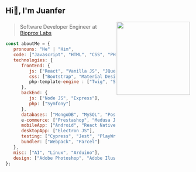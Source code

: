 <h2>Hi👋, I'm Juanfer</h2>
<img align='right' src="https://media.giphy.com/media/Q7SKqn3G97xpmfSOvG/giphy.gif" width="200">


### 
> Software Developer Engineer at [Bioprox Labs](https://bioprox.es)

```javascript
const aboutMe = {
   pronouns: "He" | "Him",
   code: ["Javascript", "HTML", "CSS", "PHP", "Java", "Python", "Perl", "C++", "TypeScript"],
   technologies: {
      frontEnd: {
         js: ["React", "Vanilla JS", "JQuery", "NEXT.js"],
         css: ["Bootstrap", "Material Design", "Sass", "Styled components", "Tailwind CSS"],
         php-template-engine : ["Twig", "Smarty"]
      },
      backEnd: {
         js: ["Node JS", "Express"],
         php: ["Symfony"]
      },
      databases: ["MongoDB", "MySQL", "PostgreSQL", "GraphQL"],
      e-commerce: ["Prestashop", "Medusa JS", "Shopify/Hydrogen"], 
      mobileApp: ["Android", "React Native", "iOS"],
      desktopApp: ["Electron JS"],
      testing: ["Cypress", "Jest", "PlayWright"],
      bundler: ["Webpack", "Parcel"]
   },
   misc: ["AI", "Linux", "Arduino"],
   design: ["Adobe Photoshop", "Adobe Ilustrator"]
};
```


<!---
juanfegc/juanfegc is a ✨ special ✨ repository because its `README.md` (this file) appears on your GitHub profile.
You can click the Preview link to take a look at your changes.
--->
